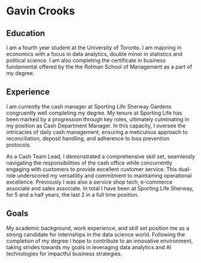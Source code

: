 # Gavin Crooks

## Education

I am a fourth year student at the University of Toronto. I am majoring in economics with a focus in data analytics, double minor in statistics and political science. I am also completing the certificate in business fundamental offered by the the Rotman School of Management as a part of my degree.

## Experience

I am currently the cash manager at Sporting Life Sherway Gardens congruently well completing my degree. My tenure at Sporting Life has been marked by a progression through key roles, ultimately culminating in my position as Cash Department Manager. In this capacity, I oversee the intricacies of daily cash management, ensuring a meticulous approach to reconciliation, deposit handling, and adherence to loss prevention protocols.

As a Cash Team Lead, I demonstrated a comprehensive skill set, seamlessly navigating the responsibilities of the cash office while concurrently engaging with customers to provide excellent customer service. This dual-role underscored my versatility and commitment to maintaining operational excellence. Previously I was also a service shop tech, e-commerce associate and sales associate. In total I have been at Sporting Life Sherway, for 5 and a half years, the last 2 in a full time position.

## Goals

My academic background, work experience, and skill set position me as a strong candidate for internships in the data science world. Following the completion of my degree I hope to contribute to an innovative environment, taking strides towards my goals in leveraging data analytics and AI technologies for impactful business strategies.

<!--
**Crooksyyy/Crooksyyy** is a ✨ _special_ ✨ repository because its `README.md` (this file) appears on your GitHub profile.

Here are some ideas to get you started:

- 🔭 I’m currently working on ...
- 🌱 I’m currently learning ...
- 👯 I’m looking to collaborate on ...
- 🤔 I’m looking for help with ...
- 💬 Ask me about ...
- 📫 How to reach me: ...
- 😄 Pronouns: ...
- ⚡ Fun fact: ...
-->
